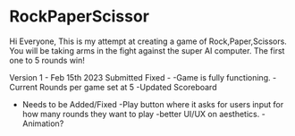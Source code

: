 # RockPaperScissor
Hi Everyone,
This is my attempt at creating a game of Rock,Paper,Scissors. You will be taking arms in the fight against the super AI computer. The first one to 5 rounds win!

Version 1 - Feb 15th 2023 Submitted
  Fixed - 
    -Game is fully functioning.
    -Current Rounds per game set at 5
    -Updated Scoreboard
    
  
  - Needs to be Added/Fixed
    -Play button where it asks for users input for how many rounds they want to play
    -better UI/UX on aesthetics.
    -Animation?

